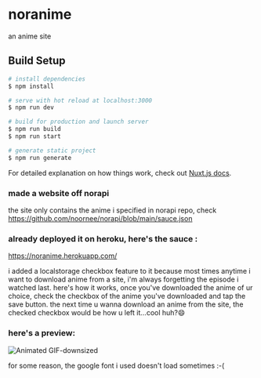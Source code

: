 # noranime
an anime site

## Build Setup

```bash
# install dependencies
$ npm install

# serve with hot reload at localhost:3000
$ npm run dev

# build for production and launch server
$ npm run build
$ npm run start

# generate static project
$ npm run generate
```

For detailed explanation on how things work, check out [Nuxt.js docs](https://nuxtjs.org).

### made a website off norapi
the site only contains the anime i specified in norapi repo, check https://github.com/noornee/norapi/blob/main/sauce.json

### already deployed it on heroku, here's the sauce : 
https://noranime.herokuapp.com/

i added a localstorage checkbox feature to it because most times anytime i want to download anime from a site, i'm always forgetting the episode i watched last.
here's how it works, once you've downloaded the anime of ur choice, check the checkbox of the anime you've downloaded and tap the save button. the next time u wanna download an anime from the site, the checked checkbox would be how u left it...cool huh?😄
### here's a preview:

![Animated GIF-downsized](https://user-images.githubusercontent.com/71889751/99088703-aa8f3480-25cc-11eb-83ae-8aa36ebbade6.gif)

for some reason, the google font i used doesn't load sometimes :-(

